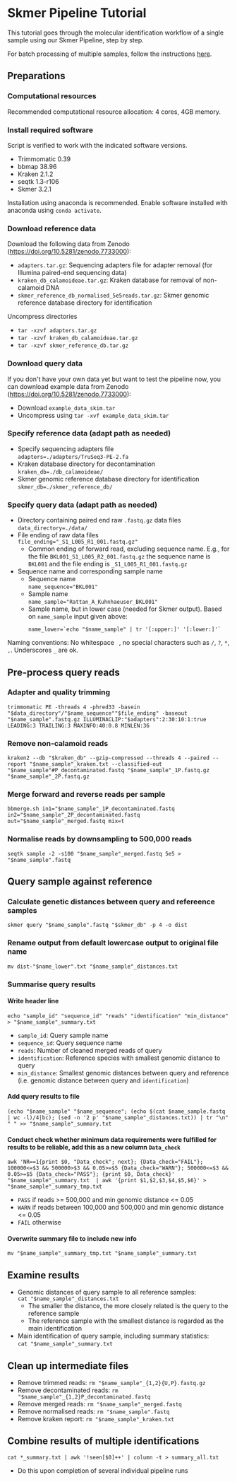 # Skmer Pipeline Tutorial

This tutorial goes through the molecular identification workflow of a single sample using our Skmer Pipeline, step by step.  

For batch processing of multiple samples, follow the instructions [here](Slurm_Instructions.md).

## Preparations
### Computational resources
Recommended computational resource allocation: 4 cores, 4GB memory.

### Install required software
Script is verified to work with the indicated software versions.
- Trimmomatic 0.39
- bbmap 38.96
- Kraken 2.1.2
- seqtk 1.3-r106  
- Skmer 3.2.1

Installation using anaconda is recommended. Enable software installed with anaconda using `conda activate`.

### Download reference data 
Download the following data from Zenodo (https://doi.org/10.5281/zenodo.7733000):
- `adapters.tar.gz`: Sequencing adapters file for adapter removal (for Illumina paired-end sequencing data)
- `kraken_db_calamoideae.tar.gz`: Kraken database for removal of non-calamoid DNA
- `skmer_reference_db_normalised_5e5reads.tar.gz`: Skmer genomic reference database directory for identification  

Uncompress directories
- `tar -xzvf adapters.tar.gz`
- `tar -xzvf kraken_db_calamoideae.tar.gz`
- `tar -xzvf skmer_reference_db.tar.gz`

### Download query data 
If you don't have your own data yet but want to test the pipeline now, you can download example data from Zenodo (https://doi.org/10.5281/zenodo.7733000):
- Download `example_data_skim.tar`
- Uncompress using `tar -xvf example_data_skim.tar`

### Specify reference data (adapt path as needed)
- Specify sequencing adapters file  
  `adapters=./adapters/TruSeq3-PE-2.fa`
- Kraken database directory for decontamination  
  `kraken_db=./db_calamoideae/`
- Skmer genomic reference database directory for identification  
  `skmer_db=./skmer_reference_db/`

### Specify query data (adapt path as needed)
- Directory containing paired end raw `.fastq.gz` data files  
  `data_directory=./data/`
- File ending of raw data files  
  `file_ending="_S1_L005_R1_001.fastq.gz"`
  * Common ending of forward read, excluding sequence name. E.g., for the file `BKL001_S1_L005_R2_001.fastq.gz` the sequence name is `BKL001` and the file ending is `_S1_L005_R1_001.fastq.gz`
- Sequence name and corresponding sample name
  * Sequence name  
    `name_sequence="BKL001"`
  * Sample name  
    `name_sample="Rattan_A_Kuhnhaeuser_BKL001"`
  * Sample name, but in lower case (needed for Skmer output). Based on `name_sample` input given above:  
    ```
    name_lower=`echo "$name_sample" | tr '[:upper:]' '[:lower:]'`
    ```

Naming conventions: No whitespace ` `, no special characters such as `/`, `?`, `*`, `,`. Underscores `_` are ok.

## Pre-process query reads
### Adapter and quality trimming
`trimmomatic PE -threads 4 -phred33 -basein "$data_directory"/"$name_sequence""$file_ending" -baseout "$name_sample".fastq.gz ILLUMINACLIP:"$adapters":2:30:10:1:true LEADING:3 TRAILING:3 MAXINFO:40:0.8 MINLEN:36`

### Remove non-calamoid reads
`kraken2 --db "$kraken_db" --gzip-compressed --threads 4 --paired --report "$name_sample"_kraken.txt --classified-out "$name_sample"#P_decontaminated.fastq "$name_sample"_1P.fastq.gz "$name_sample"_2P.fastq.gz`

### Merge forward and reverse reads per sample
`bbmerge.sh in1="$name_sample"_1P_decontaminated.fastq in2="$name_sample"_2P_decontaminated.fastq out="$name_sample"_merged.fastq mix=t`

### Normalise reads by downsampling to 500,000 reads
`seqtk sample -2 -s100 "$name_sample"_merged.fastq 5e5 > "$name_sample".fastq`

## Query sample against reference
### Calculate genetic distances between query and refereence samples
`skmer query "$name_sample".fastq "$skmer_db" -p 4 -o dist`

### Rename output from default lowercase output to original file name
`mv dist-"$name_lower".txt "$name_sample"_distances.txt`

### Summarise query results
#### Write header line
`echo "sample_id" "sequence_id" "reads" "identification" "min_distance" > "$name_sample"_summary.txt`
- `sample_id`: Query sample name
- `sequence_id`: Query sequence name
- `reads`: Number of cleaned merged reads of query
- `identification`: Reference species with smallest genomic distance to query
- `min_distance`: Smallest genomic distances between query and reference (i.e. genomic distance between query and `identification`)

#### Add query results to file
`(echo "$name_sample" "$name_sequence"; (echo $(cat $name_sample.fastq | wc -l)/4|bc); (sed -n '2 p' "$name_sample"_distances.txt)) | tr "\n" " " >> "$name_sample"_summary.txt`

#### Conduct check whether minimum data requirements were fulfilled for results to be reliable, add this as a new column `Data_check`
`awk 'NR==1{print $0, "Data_check"; next}; {Data_check="FAIL"}; 100000<=$3 && 500000>$3 && 0.05>=$5 {Data_check="WARN"}; 500000<=$3 && 0.05>=$5 {Data_check="PASS"}; {print $0, Data_check}' "$name_sample"_summary.txt  | awk '{print $1,$2,$3,$4,$5,$6}' > "$name_sample"_summary_tmp.txt`
- `PASS` if reads >= 500,000 and min genomic distance <= 0.05
- `WARN` if reads between 100,000 and 500,000 and min genomic distance <= 0.05
- `FAIL` otherwise

#### Overwrite summary file to include new info
`mv "$name_sample"_summary_tmp.txt "$name_sample"_summary.txt`

## Examine results
- Genomic distances of query sample to all reference samples:  
  `cat "$name_sample"_distances.txt`
    * The smaller the distance, the more closely related is the query to the reference sample
    * The reference sample with the smallest distance is regarded as the main identification
- Main identification of query sample, including summary statistics:  
  `cat "$name_sample"_summary.txt`

## Clean up intermediate files
- Remove trimmed reads: `rm "$name_sample"_{1,2}{U,P}.fastq.gz`
- Remove decontaminated reads: `rm "$name_sample"_{1,2}P_decontaminated.fastq`
- Remove merged reads: `rm "$name_sample"_merged.fastq`
- Remove normalised reads: `rm "$name_sample".fastq`
- Remove kraken report: `rm "$name_sample"_kraken.txt`

## Combine results of multiple identifications
`cat *_summary.txt | awk '!seen[$0]++' | column -t > summary_all.txt`
- Do this upon completion of several individual pipeline runs
